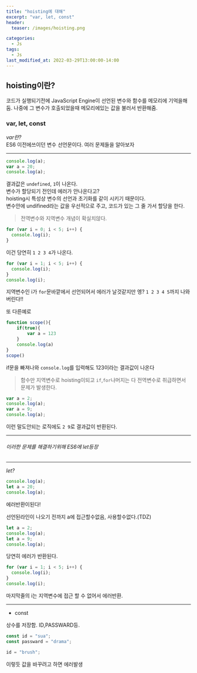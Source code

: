 ```yaml
---
title: "hoisting에 대해"
excerpt: "var, let, const"
header:
  teaser: /images/hoisting.png

categories:
  - Js
tags:
  - Js
last_modified_at: 2022-03-29T13:00:00-14:00
---
```


## hoisting이란?

코드가 실행되기전에 JavaScript Engine이 선언된 변수와 함수를 메모리에 기억을해둠. 나중에 그 변수가 호출되었을때 메모리에있는 값을 불러서 반환해줌.

### var, let, const

*var란?*<br>
  ES6 이전에쓰이던 변수 선언문이다. 여러 문제들을 알아보자

---

```javascript
console.log(a);
var a = 20;
console.log(a);
```

결과값은 `undefined`, `1`이 나온다.<br>
변수가 할당되기 전인데 에러가 안나온다고?<br>
hoisting시 특성상 변수의 선언과 초기화를 같이 시키기 때문이다.<br> 변수안에 undifined라는 값을 우선적으로 주고, 코드가 있는 그 줄 가서 할당을 한다.<br>

> 전역변수와 지역변수 개념이 확실치않다.

```javascript
for (var i = 0; i < 5; i++) {
  console.log(i);
}
```

이건 당연히 `1 2 3 4`가 나온다.

```javascript
for (var i = 1; i < 5; i++) {
  console.log(i);
}
console.log(i);
```

지역변수인 i가 `for`문바깥에서 선언되어서 에러가 날것같지만 엥? `1 2 3 4 5`까지 나와버린다!! 

또 다른예로

```javascript
function scope(){
    if(true){
        var a = 123
    }
    console.log(a)
}
scope()
```
if문을 빠져나와  `console.log`를 입력해도 123이라는 결과값이 나온다  

> 함수만 지역변수로 hoisting이되고 `if`,`for`나머지는 다 전역변수로 취급하면서 문제가 발생한다.

```javascript
var a = 2;
console.log(a);
var a = 9;
console.log(a);
```

이런 말도안되는 로직에도 `2 9`로 결과값이 반환된다.

---
###### 이러한 문제를 해결하기위해 ES6에 *let*등장  

---
*let?*

```javascript
console.log(a);
let a = 20;
console.log(a);
```

에러반환이된다!

선언된라인이 나오기 전까지 a에 접근할수없음, 사용할수없다.(TDZ)

```javascript
let a = 2;
console.log(a);
let a = 9;
console.log(a);
```

당연히 에러가 반환된다.

```javascript
for (var i = 1; i < 5; i++) {
  console.log(i);
}
console.log(i);
```

마지막줄의 i는 지역변수에 접근 할 수 없어서 에러반환.

---

- const

상수를 저장함. ID,PASSWARD등.

```javascript
const id = "sua";
const passward = "drama";

id = "brush";
```

이렇듯 값을 바꾸려고 하면 에러발생
